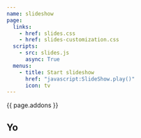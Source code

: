 ```yaml
---
name: slideshow
page:
  links:
    - href: slides.css
    - href: slides-customization.css
  scripts:
    - src: slides.js
      async: True
  menus:
    - title: Start slideshow
      href: "javascript:SlideShow.play()"
      icon: tv
---
```


{{ page.addons }}

## Yo